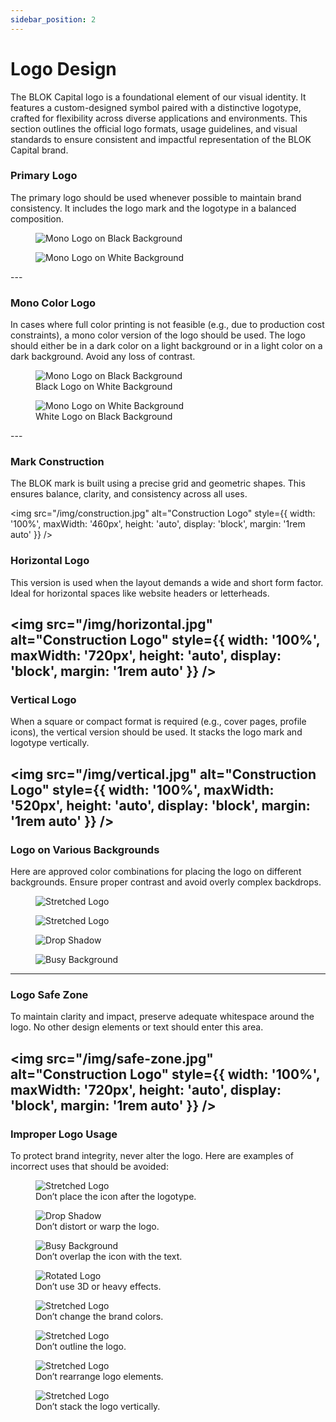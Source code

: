 ```yaml
---
sidebar_position: 2
---
```

# Logo Design

The BLOK Capital logo is a foundational element of our visual identity.
It features a custom-designed symbol paired with a distinctive logotype, crafted for flexibility across diverse applications and environments. This section outlines the official logo formats, usage guidelines, and visual standards to ensure consistent and impactful representation of the BLOK Capital brand.

<!-- For full brand guidelines please see <a href="https://drive.google.com/file/d/1kJIUS7sVRpXlJOmYu7-L4MpeiuN80cMl/view?usp=sharing" class="brand-link">BLOK Capital Brand Guidelines</a>. -->


### Primary Logo

The primary logo should be used whenever possible to maintain brand consistency. It includes the logo mark and the logotype in a balanced composition.

<div
  style={{
    display: 'grid',
    gridTemplateColumns: 'repeat(auto-fit, minmax(300px, 1fr))',
    gap: '2rem',
    alignItems: 'start',
    marginTop: '1rem'
  }}
>
  <figure style={{ textAlign: 'center', margin: 0 }}>
    <img
      src="/img/primary-w.png"
      alt="Mono Logo on Black Background"
      style={{
        width: '100%',
        maxWidth: '320px',
        borderRadius: '14px',
        height: 'auto',
        border: '2px solid #e0e0e0'
      }}
    />
  </figure>

  <figure style={{ textAlign: 'center', margin: 0 }}>
    <img
      src="/img/primary-b.png"
      alt="Mono Logo on White Background"
      style={{
        width: '100%',
        maxWidth: '320px',
        borderRadius: '14px',
        height: 'auto',
        border: '2px solid #e0e0e0'
      }}
    />
   </figure>

</div>
---

### Mono Color Logo

In cases where full color printing is not feasible (e.g., due to production cost constraints), a mono color version of the logo should be used. The logo should either be in a dark color on a light background or in a light color on a dark background. Avoid any loss of contrast.

<div
  style={{
    display: 'grid',
    gridTemplateColumns: 'repeat(auto-fit, minmax(300px, 1fr))',
    gap: '2rem',
    alignItems: 'start',
    marginTop: '1rem'
  }}
>
  <figure style={{ textAlign: 'center', margin: 0 }}>
    <img
      src="/img/bg-w.jpg"
      alt="Mono Logo on Black Background"
      style={{
        width: '100%',
        maxWidth: '420px',
        borderRadius: '8px',
        height: 'auto',
        border: '2px solid #e0e0e0'
      }}
    />
    <figcaption style={{ marginTop: '0.5rem', fontWeight: '500' }}>
      Black Logo on White Background
    </figcaption>
  </figure>

  <figure style={{ textAlign: 'center', margin: 0 }}>
    <img
      src="/img/bg-b.jpg"
      alt="Mono Logo on White Background"
      style={{
        width: '100%',
        maxWidth: '420px',
        borderRadius: '8px',
        height: 'auto',
        border: '2px solid #e0e0e0'
      }}
    />
    <figcaption style={{ marginTop: '0.5rem', fontWeight: '500' }}>
      White Logo on Black Background
    </figcaption>
  </figure>

</div>
---

### Mark Construction

The BLOK mark is built using a precise grid and geometric shapes. This ensures balance, clarity, and consistency across all uses.

<img
  src="/img/construction.jpg"
  alt="Construction Logo"
  style={{
    width: '100%',
    maxWidth: '460px',
    height: 'auto',
    display: 'block',
    margin: '1rem auto'
  }}
/>


### Horizontal Logo

This version is used when the layout demands a wide and short form factor. Ideal for horizontal spaces like website headers or letterheads.


<img
  src="/img/horizontal.jpg"
  alt="Construction Logo"
  style={{
    width: '100%',
    maxWidth: '720px',
    height: 'auto',
    display: 'block',
    margin: '1rem auto'
  }}
/>
---

### Vertical Logo

When a square or compact format is required (e.g., cover pages, profile icons), the vertical version should be used. It stacks the logo mark and logotype vertically.


<img
  src="/img/vertical.jpg"
  alt="Construction Logo"
  style={{
    width: '100%',
    maxWidth: '520px',
    height: 'auto',
    display: 'block',
    margin: '1rem auto'
  }}
/>
---

### Logo on Various Backgrounds

Here are approved color combinations for placing the logo on different backgrounds. Ensure proper contrast and avoid overly complex backdrops.

<div
  style={{
    display: 'grid',
    gridTemplateColumns: 'repeat(auto-fit, minmax(300px, 1fr))', // ← use this line
    gap: '2rem',
    alignItems: 'start'
  }}
>

  <figure style={{ textAlign: 'center', margin: 0 }}>
    <img
      src="/img/white-logo.jpg"
      alt="Stretched Logo"
      style={{
        width: '100%',
        maxWidth: '420px',
        borderRadius: '8px',
        height: 'auto',
        border: '2px solid #e0e0e0'
      }}
    />
    </figure>
<figure style={{ textAlign: 'center', margin: 0 }}>
    <img
      src="/img/black-logo.jpg"
      alt="Stretched Logo"
      style={{
        width: '100%',
        maxWidth: '420px',
        borderRadius: '8px',
        height: 'auto',
        border: '2px solid #e0e0e0'
      }}
    />
    </figure>
  <figure style={{ textAlign: 'center', margin: 0 }}>
    <img
      src="/img/gradient-logo.jpg"
      alt="Drop Shadow"
      style={{
        width: '100%',
        maxWidth: '420px',
        borderRadius: '8px',
        height: 'auto',
        border: '2px solid #e0e0e0'
      }}
    />
    </figure>

  <figure style={{ textAlign: 'center', margin: 0 }}>
    <img
      src="/img/blue-logo.jpg"
      alt="Busy Background"
      style={{
        width: '100%',
        maxWidth: '420px',
        borderRadius: '8px',
        height: 'auto',
        border: '2px solid #e0e0e0'
      }}
    />
    </figure>
</div>

---

### Logo Safe Zone

To maintain clarity and impact, preserve adequate whitespace around the logo. No other design elements or text should enter this area.


<img
  src="/img/safe-zone.jpg"
  alt="Construction Logo"
  style={{
    width: '100%',
    maxWidth: '720px',
    height: 'auto',
    display: 'block',
    margin: '1rem auto'
  }}
/>
---

### Improper Logo Usage

To protect brand integrity, never alter the logo. Here are examples of incorrect uses that should be avoided:


<div
  style={{
    display: 'grid',
    gridTemplateColumns: 'repeat(auto-fit, minmax(300px, 1fr))', // ← use this line
    gap: '2rem',
    alignItems: 'start'
  }}
>

  <figure style={{ textAlign: 'center', margin: 0 }}>
    <img
      src="/img/dont-1.jpg"
      alt="Stretched Logo"
      style={{
        width: '100%',
        maxWidth: '420px',
        borderRadius: '8px',
        height: 'auto',
        border: '2px solid #e0e0e0'
      }}
    />
    <figcaption style={{ marginTop: '0.5rem', fontWeight: '500' }}>
  Don’t place the icon after the logotype.
</figcaption>
  </figure>

  <figure style={{ textAlign: 'center', margin: 0 }}>
    <img
      src="/img/dont-2.jpg"
      alt="Drop Shadow"
      style={{
        width: '100%',
        maxWidth: '420px',
        borderRadius: '8px',
        height: 'auto',
        border: '2px solid #e0e0e0'
      }}
    />
    <figcaption style={{ marginTop: '0.5rem', fontWeight: '500' }}>
      Don’t distort or warp the logo.
    </figcaption>
  </figure>

  <figure style={{ textAlign: 'center', margin: 0 }}>
    <img
      src="/img/dont-3.jpg"
      alt="Busy Background"
      style={{
        width: '100%',
        maxWidth: '420px',
        borderRadius: '8px',
        height: 'auto',
        border: '2px solid #e0e0e0'
      }}
    />
    <figcaption style={{ marginTop: '0.5rem', fontWeight: '500' }}>
      Don’t overlap the icon with the text.
    </figcaption>
  </figure>

  <figure style={{ textAlign: 'center', margin: 0 }}>
    <img
      src="/img/dont-4.jpg"
      alt="Rotated Logo"
      style={{
        width: '100%',
        maxWidth: '420px',
        borderRadius: '8px',
        height: 'auto',
        border: '2px solid #e0e0e0'
      }}
    />
   <figcaption style={{ marginTop: '0.5rem', fontWeight: '500' }}>
      Don’t use 3D or heavy effects.
    </figcaption>
  </figure>
  <figure style={{ textAlign: 'center', margin: 0 }}>
    <img
      src="/img/dont-5.jpg"
      alt="Stretched Logo"
      style={{
        width: '100%',
        maxWidth: '420px',
        borderRadius: '8px',
        height: 'auto',
        border: '2px solid #e0e0e0'
      }}
    />
    <figcaption style={{ marginTop: '0.5rem', fontWeight: '500' }}>
     Don’t change the brand colors.
    </figcaption>
  </figure>
  <figure style={{ textAlign: 'center', margin: 0 }}>
    <img
      src="/img/dont-6.jpg"
      alt="Stretched Logo"
      style={{
        width: '100%',
        maxWidth: '420px',
        borderRadius: '8px',
        height: 'auto',
        border: '2px solid #e0e0e0'
      }}
    />
    <figcaption style={{ marginTop: '0.5rem', fontWeight: '500' }}>
      Don’t outline the logo.
    </figcaption>
  </figure>
  <figure style={{ textAlign: 'center', margin: 0 }}>
    <img
      src="/img/dont-7.jpg"
      alt="Stretched Logo"
      style={{
        width: '100%',
        maxWidth: '420px',
        borderRadius: '8px',
        height: 'auto',
        border: '2px solid #e0e0e0'
      }}
    />
    <figcaption style={{ marginTop: '0.5rem', fontWeight: '500' }}>
     Don’t rearrange logo elements.
    </figcaption>
  </figure>
  <figure style={{ textAlign: 'center', margin: 0 }}>
    <img
      src="/img/dont-8.jpg"
      alt="Stretched Logo"
      style={{
        width: '100%',
        maxWidth: '420px',
        borderRadius: '8px',
        height: 'auto',
        border: '2px solid #e0e0e0'
      }}
    />
    <figcaption style={{ marginTop: '0.5rem', fontWeight: '500' }}>
      Don’t stack the logo vertically.
    </figcaption>
  </figure>

</div>